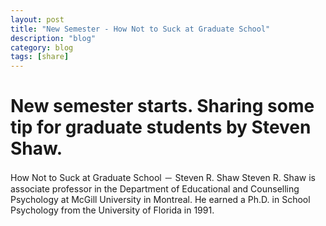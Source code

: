 ```yaml
---
layout: post
title: "New Semester - How Not to Suck at Graduate School"
description: "blog"
category: blog
tags: [share]
---
```

# New semester starts. Sharing some tip for graduate students by Steven Shaw.

How Not to Suck at Graduate School － Steven R. Shaw
    Steven R. Shaw is associate professor in the Department of Educational and Counselling Psychology at McGill University in Montreal. He earned a Ph.D. in School Psychology from the University of Florida in 1991.



